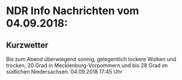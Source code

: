 # NDR Info Nachrichten vom 04.09.2018:


## Kurzwetter
Bis zum Abend überwiegend sonnig, gelegentlich lockere Wolken und trocken, 20 Grad in Mecklenburg-Vorpommern und bis 28 Grad im südlichen Niedersachsen. 04.09.2018 17:45 Uhr 
